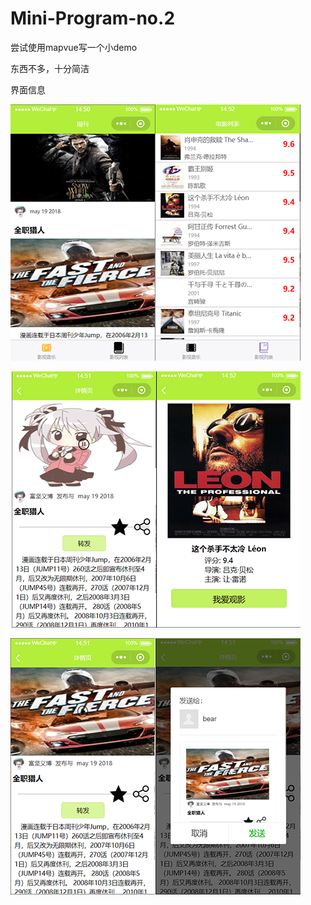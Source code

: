 # Mini-Program-no.2
尝试使用mapvue写一个小demo

东西不多，十分简洁

界面信息

![image](https://github.com/HZJ0716/Mini-Program-no.2/blob/master/img/1.png)

![image](https://github.com/HZJ0716/Mini-Program-no.2/blob/master/img/2.png)

![image](https://github.com/HZJ0716/Mini-Program-no.2/blob/master/img/3.png)
